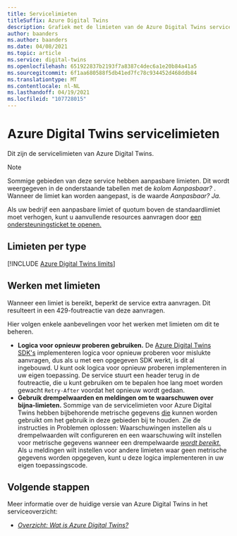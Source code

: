 ```yaml
---
title: Servicelimieten
titleSuffix: Azure Digital Twins
description: Grafiek met de limieten van de Azure Digital Twins service.
author: baanders
ms.author: baanders
ms.date: 04/08/2021
ms.topic: article
ms.service: digital-twins
ms.openlocfilehash: 651922837b2193f7a8387c4dec6a1e20b84a41a5
ms.sourcegitcommit: 6f1aa680588f5db41ed7fc78c934452d468ddb84
ms.translationtype: MT
ms.contentlocale: nl-NL
ms.lasthandoff: 04/19/2021
ms.locfileid: "107728015"
---
```

# <a name="azure-digital-twins-service-limits"></a>Azure Digital Twins servicelimieten

Dit zijn de servicelimieten van Azure Digital Twins.

> [!NOTE]
> Sommige gebieden van deze service hebben aanpasbare limieten. Dit wordt weergegeven in de onderstaande tabellen met de *kolom Aanpasbaar?* . Wanneer de limiet kan worden aangepast, is de waarde *Aanpasbaar?* *Ja.*
>
> Als uw bedrijf een aanpasbare limiet of quotum boven de standaardlimiet moet verhogen, kunt u aanvullende resources aanvragen door [een ondersteuningsticket te openen.](https://ms.portal.azure.com/#blade/Microsoft_Azure_Support/HelpAndSupportBlade/newsupportrequest)

## <a name="limits-by-type"></a>Limieten per type

[!INCLUDE [Azure Digital Twins limits](../../includes/digital-twins-limits.md)]

## <a name="working-with-limits"></a>Werken met limieten

Wanneer een limiet is bereikt, beperkt de service extra aanvragen. Dit resulteert in een 429-foutreactie van deze aanvragen.

Hier volgen enkele aanbevelingen voor het werken met limieten om dit te beheren.
* **Logica voor opnieuw proberen gebruiken.** De [Azure Digital Twins SDK's](how-to-use-apis-sdks.md) implementeren logica voor opnieuw proberen voor mislukte aanvragen, dus als u met een opgegeven SDK werkt, is dit al ingebouwd. U kunt ook logica voor opnieuw proberen implementeren in uw eigen toepassing. De service stuurt een header terug in de foutreactie, die u kunt gebruiken om te bepalen hoe lang moet worden gewacht `Retry-After` voordat het opnieuw wordt gedaan.
* **Gebruik drempelwaarden en meldingen om te waarschuwen over bijna-limieten.** Sommige van de servicelimieten voor Azure Digital Twins hebben bijbehorende metrische gegevens [die](troubleshoot-metrics.md) kunnen worden gebruikt om het gebruik in deze gebieden bij te houden. Zie de instructies in Problemen oplossen: Waarschuwingen instellen als u drempelwaarden wilt configureren en een waarschuwing wilt instellen voor metrische gegevens wanneer een drempelwaarde [*wordt bereikt.*](troubleshoot-alerts.md) Als u meldingen wilt instellen voor andere limieten waar geen metrische gegevens worden opgegeven, kunt u deze logica implementeren in uw eigen toepassingscode.

## <a name="next-steps"></a>Volgende stappen

Meer informatie over de huidige versie van Azure Digital Twins in het serviceoverzicht:
* [*Overzicht: Wat is Azure Digital Twins?*](overview.md)
